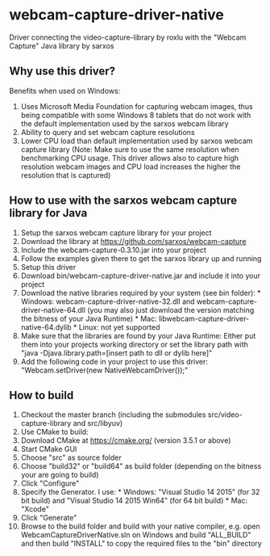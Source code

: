 # webcam-capture-driver-native

Driver connecting the video-capture-library by roxlu with the "Webcam Capture" Java library by sarxos

## Why use this driver?

Benefits when used on Windows:

1. Uses Microsoft Media Foundation for capturing webcam images, thus being compatible with some Windows 8 tablets that do not work with the default implementation used by the sarxos webcam library
2. Ability to query and set webcam capture resolutions
3. Lower CPU load than default implementation used by sarxos webcam capture library (Note: Make sure to use the same resolution when benchmarking CPU usage. This driver allows also to capture high resolution webcam images and CPU load increases the higher the resolution that is captured)

## How to use with the sarxos webcam capture library for Java

1. Setup the sarxos webcam capture library for your project
  1. Download the library at https://github.com/sarxos/webcam-capture
  2. Include the webcam-capture-0.3.10.jar into your project
  3. Follow the examples given there to get the sarxos library up and running
2. Setup this driver
  1. Download bin/webcam-capture-driver-native.jar and include it into your project
  2. Download the native libraries required by your system (see bin folder):
    * Windows: webcam-capture-driver-native-32.dll and webcam-capture-driver-native-64.dll (you may also just download the version matching the bitness of your Java Runtime)
    * Mac: libwebcam-capture-driver-native-64.dylib
    * Linux: not yet supported
  3. Make sure that the libraries are found by your Java Runtime: Either put them into your projects working directory or set the library path with "java -Djava.library.path=[insert path to dll or dylib here]"
  4. Add the following code in your project to use this driver: "Webcam.setDriver(new NativeWebcamDriver());"

## How to build

1. Checkout the master branch (including the submodules src/video-capture-library and src/libyuv)
2. Use CMake to build:
  1. Download CMake at https://cmake.org/ (version 3.5.1 or above)
  2. Start CMake GUI
  3. Choose "src" as source folder
  4. Choose "build32" or "build64" as build folder (depending on the bitness your are going to build)
  5. Click "Configure"
  6. Specify the Generator. I use:
    * Windows: "Visual Studio 14 2015" (for 32 bit build) and "Visual Studio 14 2015 Win64" (for 64 bit build)
    * Mac: "Xcode"
  7. Click "Generate"
  8. Browse to the build folder and build with your native compiler, e.g. open WebcamCaptureDriverNative.sln on Windows and build "ALL_BUILD" and then build "INSTALL" to copy the required files to the "bin" directory
  



